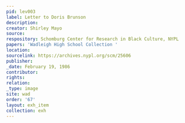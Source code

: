 ```yaml
---
pid: lev003
label: Letter to Doris Brunson
description:
creator: Shirley Mayo
source:
respository: Schomburg Center for Research in Black Culture, NYPL
papers: 'Wadleigh High School Collection '
location:
sourcelink: https://archives.nypl.org/scm/25606
publisher:
_date: February 19, 1986
contributor:
rights:
relation:
_type: image
site: wad
order: '67'
layout: exh_item
collection: exh
---
```

